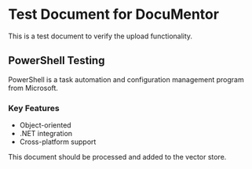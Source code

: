 ﻿# Test Document for DocuMentor

This is a test document to verify the upload functionality.

## PowerShell Testing
PowerShell is a task automation and configuration management program from Microsoft.

### Key Features
- Object-oriented
- .NET integration
- Cross-platform support

This document should be processed and added to the vector store.

